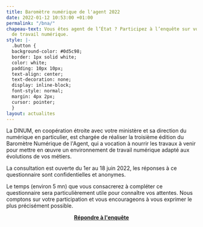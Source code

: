```yaml
---
title: Baromètre numérique de l'agent 2022
date: 2022-01-12 10:53:00 +01:00
permalink: "/bna/"
chapeau-text: Vous êtes agent de l’État ? Participez à l’enquête sur votre environnement
  de travail numérique.
style: |-
  .button {
  background-color: #0d5c98;
  border: 1px solid white;
  color: white;
  padding: 10px 10px;
  text-align: center;
  text-decoration: none;
  display: inline-block;
  font-style: normal;
  margin: 4px 2px;
  cursor: pointer;
  }
layout: actualites
---
```


La DINUM, en coopération étroite avec votre ministère et sa direction du numérique en particulier, est chargée de réaliser la troisième édition du Baromètre Numérique de l'Agent, qui a vocation à nourrir les travaux à venir pour mettre en œuvre un environnement de travail numérique adapté aux évolutions de vos métiers.

La consultation est ouverte du 1er au 18 juin 2022, les réponses à ce questionnaire sont confidentielles et anonymes. 

Le temps (environ 5 mn) que vous consacrerez à compléter ce questionnaire sera particulièrement utile pour connaître vos attentes. Nous comptons sur votre participation et vous encourageons à vous exprimer le plus précisément possible.

<div align="center" style="margin-bottom: 30px"><a href="https://bna-dinum.sphinxonline.net/" class="button"><b>Répondre à l'enquête</b></a></div>